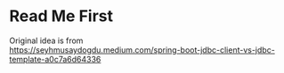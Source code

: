 # Read Me First
Original idea is from  
https://seyhmusaydogdu.medium.com/spring-boot-jdbc-client-vs-jdbc-template-a0c7a6d64336
